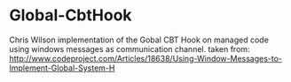 # Global-CbtHook
Chris Wilson implementation of the Gobal CBT Hook on managed code using windows messages as communication channel. taken from:  http://www.codeproject.com/Articles/18638/Using-Window-Messages-to-Implement-Global-System-H
